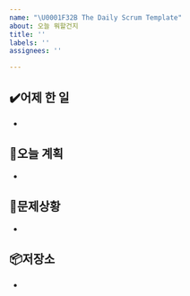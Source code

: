 ```yaml
---
name: "\U0001F32B️ The Daily Scrum Template"
about: 오늘 뭐할건지
title: ''
labels: ''
assignees: ''

---
```


## ✔️어제 한 일
-

## 📝오늘 계획
- 

## 🙉문제상황
- 

## 📦저장소
-
